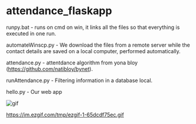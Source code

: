 # attendance_flaskapp

runpy.bat - runs on cmd on win, it links all the files so that everything is executed in one run.
 
automateWinscp.py - We download the files from a remote server while the contact details are saved on a local computer, performed automatically.

attendance.py - attentdance algorithm from yona bloy (https://github.com/natibloy/bynet).

runAttendance.py - Filtering information in a database local.

hello.py - Our web app

![gif](https://im.ezgif.com/tmp/ezgif-1-65dcdf75ec.gif)

https://im.ezgif.com/tmp/ezgif-1-65dcdf75ec.gif
